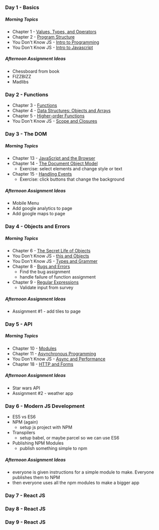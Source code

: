 

### Day 1 - Basics
##### Morning Topics
- Chapter 1 - [Values, Types, and Operators](https://eloquentjavascript.net/01_values.html)
- Chapter 2 - [Program Structure](https://eloquentjavascript.net/02_program_structure.html)
- You Don't Know JS - [Intro to Programming](https://github.com/getify/You-Dont-Know-JS/blob/2nd-ed/getting-started/ch1.md)
- You Don't Know JS - [Intro to Javascript](https://github.com/getify/You-Dont-Know-JS/blob/2nd-ed/getting-started/ch2.md)
##### Afternoon Assignment Ideas
- Chessboard from book
- FIZZBIZZ
- Madlibs

### Day 2 - Functions

- Chapter 3 - [Functions](https://eloquentjavascript.net/03_functions.html)
- Chapter 4 - [Data Structures: Objects and Arrays](https://eloquentjavascript.net/04_data.html)
- Chapter 5 - [Higher-order Functions](https://eloquentjavascript.net/05_higher_order.html)
- You Don't Know JS - [Scope and Closures](https://github.com/getify/You-Dont-Know-JS/blob/2nd-ed/scope-closures/README.md)


### Day 3 - The DOM
##### Morning Topics
- Chapter 13 - [JavaScript and the Browser](https://eloquentjavascript.net/13_browser.html)
- Chapter 14 - [The Document Object Model](https://eloquentjavascript.net/14_dom.html)
  - Exercise: select elements and change style or text
- Chapter 15 - [Handling Events](https://eloquentjavascript.net/15_event.html)
  - Exercise: click buttons that change the background
##### Afternoon Assignment Ideas
- Mobile Menu
- Add google analytics to page
- Add google maps to page
 

### Day 4 - Objects and Errors
##### Morning Topics
- Chapter 6 - [The Secret Life of Objects](https://eloquentjavascript.net/06_object.html)
- You Don't Know JS - [this and Objects](https://github.com/getify/You-Dont-Know-JS/blob/2nd-ed/this-object-prototypes/README.md)
- You Don't Know JS - [Types and Grammer](https://github.com/getify/You-Dont-Know-JS/blob/2nd-ed/types-grammar/README.md)
- Chapter 8 - [Bugs and Errors](https://eloquentjavascript.net/08_error.html)
  - Find the bug assignment
  - handle failure of function assignment
- Chapter 9 - [Regular Expressions](https://eloquentjavascript.net/09_regexp.html)
  - Validate input from survey
  
##### Afternoon Assignment Ideas
- Assignment #1 - add tiles to page

### Day 5 - API
##### Morning Topics
- Chapter 10 - [Modules](https://eloquentjavascript.net/10_modules.html)
- Chapter 11 - [Asynchronous Programming](https://eloquentjavascript.net/11_async.html)
- You Don't Know JS - [Async and Performance](https://github.com/getify/You-Dont-Know-JS/blob/2nd-ed/async-performance/README.md)
- Chapter 18 - [HTTP and Forms](https://eloquentjavascript.net/18_http.html)
##### Afternoon Assignment Ideas
- Star wars API
- Assignment #2 - weather app

### Day 6 - Modern JS Development
- ES5 vs ES6
- NPM (again)
  - setup js project with NPM
- Transpilers
  - setup babel, or maybe parcel so we can use ES6
- Publishing NPM Modules
  - publish something simple to npm
##### Afternoon Assignment Ideas
- everyone is given instructions for a simple module to make. Everyone publishes them to NPM
- then everyone uses all the npm modules to make a bigger app

### Day 7 - React JS
### Day 8 - React JS
### Day 9 - React JS
